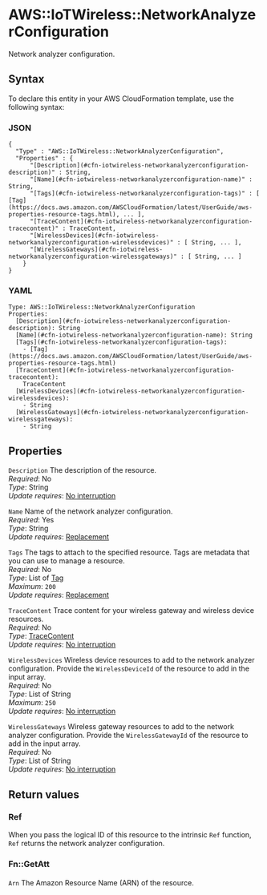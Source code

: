 # AWS::IoTWireless::NetworkAnalyzerConfiguration<a name="aws-resource-iotwireless-networkanalyzerconfiguration"></a>

Network analyzer configuration\.

## Syntax<a name="aws-resource-iotwireless-networkanalyzerconfiguration-syntax"></a>

To declare this entity in your AWS CloudFormation template, use the following syntax:

### JSON<a name="aws-resource-iotwireless-networkanalyzerconfiguration-syntax.json"></a>

```
{
  "Type" : "AWS::IoTWireless::NetworkAnalyzerConfiguration",
  "Properties" : {
      "[Description](#cfn-iotwireless-networkanalyzerconfiguration-description)" : String,
      "[Name](#cfn-iotwireless-networkanalyzerconfiguration-name)" : String,
      "[Tags](#cfn-iotwireless-networkanalyzerconfiguration-tags)" : [ [Tag](https://docs.aws.amazon.com/AWSCloudFormation/latest/UserGuide/aws-properties-resource-tags.html), ... ],
      "[TraceContent](#cfn-iotwireless-networkanalyzerconfiguration-tracecontent)" : TraceContent,
      "[WirelessDevices](#cfn-iotwireless-networkanalyzerconfiguration-wirelessdevices)" : [ String, ... ],
      "[WirelessGateways](#cfn-iotwireless-networkanalyzerconfiguration-wirelessgateways)" : [ String, ... ]
    }
}
```

### YAML<a name="aws-resource-iotwireless-networkanalyzerconfiguration-syntax.yaml"></a>

```
Type: AWS::IoTWireless::NetworkAnalyzerConfiguration
Properties: 
  [Description](#cfn-iotwireless-networkanalyzerconfiguration-description): String
  [Name](#cfn-iotwireless-networkanalyzerconfiguration-name): String
  [Tags](#cfn-iotwireless-networkanalyzerconfiguration-tags): 
    - [Tag](https://docs.aws.amazon.com/AWSCloudFormation/latest/UserGuide/aws-properties-resource-tags.html)
  [TraceContent](#cfn-iotwireless-networkanalyzerconfiguration-tracecontent): 
    TraceContent
  [WirelessDevices](#cfn-iotwireless-networkanalyzerconfiguration-wirelessdevices): 
    - String
  [WirelessGateways](#cfn-iotwireless-networkanalyzerconfiguration-wirelessgateways): 
    - String
```

## Properties<a name="aws-resource-iotwireless-networkanalyzerconfiguration-properties"></a>

`Description`  <a name="cfn-iotwireless-networkanalyzerconfiguration-description"></a>
The description of the resource\.  
*Required*: No  
*Type*: String  
*Update requires*: [No interruption](https://docs.aws.amazon.com/AWSCloudFormation/latest/UserGuide/using-cfn-updating-stacks-update-behaviors.html#update-no-interrupt)

`Name`  <a name="cfn-iotwireless-networkanalyzerconfiguration-name"></a>
Name of the network analyzer configuration\.  
*Required*: Yes  
*Type*: String  
*Update requires*: [Replacement](https://docs.aws.amazon.com/AWSCloudFormation/latest/UserGuide/using-cfn-updating-stacks-update-behaviors.html#update-replacement)

`Tags`  <a name="cfn-iotwireless-networkanalyzerconfiguration-tags"></a>
The tags to attach to the specified resource\. Tags are metadata that you can use to manage a resource\.  
*Required*: No  
*Type*: List of [Tag](https://docs.aws.amazon.com/AWSCloudFormation/latest/UserGuide/aws-properties-resource-tags.html)  
*Maximum*: `200`  
*Update requires*: [Replacement](https://docs.aws.amazon.com/AWSCloudFormation/latest/UserGuide/using-cfn-updating-stacks-update-behaviors.html#update-replacement)

`TraceContent`  <a name="cfn-iotwireless-networkanalyzerconfiguration-tracecontent"></a>
Trace content for your wireless gateway and wireless device resources\.  
*Required*: No  
*Type*: [TraceContent](aws-properties-iotwireless-networkanalyzerconfiguration-tracecontent.md)  
*Update requires*: [No interruption](https://docs.aws.amazon.com/AWSCloudFormation/latest/UserGuide/using-cfn-updating-stacks-update-behaviors.html#update-no-interrupt)

`WirelessDevices`  <a name="cfn-iotwireless-networkanalyzerconfiguration-wirelessdevices"></a>
Wireless device resources to add to the network analyzer configuration\. Provide the `WirelessDeviceId` of the resource to add in the input array\.  
*Required*: No  
*Type*: List of String  
*Maximum*: `250`  
*Update requires*: [No interruption](https://docs.aws.amazon.com/AWSCloudFormation/latest/UserGuide/using-cfn-updating-stacks-update-behaviors.html#update-no-interrupt)

`WirelessGateways`  <a name="cfn-iotwireless-networkanalyzerconfiguration-wirelessgateways"></a>
Wireless gateway resources to add to the network analyzer configuration\. Provide the `WirelessGatewayId` of the resource to add in the input array\.  
*Required*: No  
*Type*: List of String  
*Update requires*: [No interruption](https://docs.aws.amazon.com/AWSCloudFormation/latest/UserGuide/using-cfn-updating-stacks-update-behaviors.html#update-no-interrupt)

## Return values<a name="aws-resource-iotwireless-networkanalyzerconfiguration-return-values"></a>

### Ref<a name="aws-resource-iotwireless-networkanalyzerconfiguration-return-values-ref"></a>

When you pass the logical ID of this resource to the intrinsic `Ref` function, `Ref` returns the network analyzer configuration\.

### Fn::GetAtt<a name="aws-resource-iotwireless-networkanalyzerconfiguration-return-values-fn--getatt"></a>

#### <a name="aws-resource-iotwireless-networkanalyzerconfiguration-return-values-fn--getatt-fn--getatt"></a>

`Arn`  <a name="Arn-fn::getatt"></a>
The Amazon Resource Name \(ARN\) of the resource\.